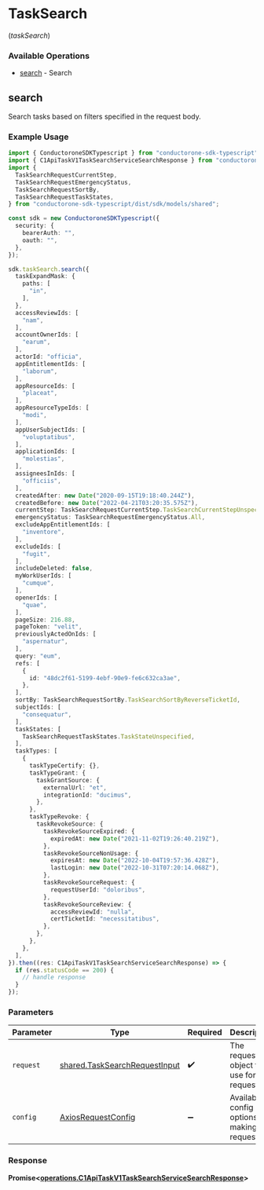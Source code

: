 # TaskSearch
(*taskSearch*)

### Available Operations

* [search](#search) - Search

## search

Search tasks based on filters specified in the request body.

### Example Usage

```typescript
import { ConductoroneSDKTypescript } from "conductorone-sdk-typescript";
import { C1ApiTaskV1TaskSearchServiceSearchResponse } from "conductorone-sdk-typescript/dist/sdk/models/operations";
import {
  TaskSearchRequestCurrentStep,
  TaskSearchRequestEmergencyStatus,
  TaskSearchRequestSortBy,
  TaskSearchRequestTaskStates,
} from "conductorone-sdk-typescript/dist/sdk/models/shared";

const sdk = new ConductoroneSDKTypescript({
  security: {
    bearerAuth: "",
    oauth: "",
  },
});

sdk.taskSearch.search({
  taskExpandMask: {
    paths: [
      "in",
    ],
  },
  accessReviewIds: [
    "nam",
  ],
  accountOwnerIds: [
    "earum",
  ],
  actorId: "officia",
  appEntitlementIds: [
    "laborum",
  ],
  appResourceIds: [
    "placeat",
  ],
  appResourceTypeIds: [
    "modi",
  ],
  appUserSubjectIds: [
    "voluptatibus",
  ],
  applicationIds: [
    "molestias",
  ],
  assigneesInIds: [
    "officiis",
  ],
  createdAfter: new Date("2020-09-15T19:18:40.244Z"),
  createdBefore: new Date("2022-04-21T03:20:35.575Z"),
  currentStep: TaskSearchRequestCurrentStep.TaskSearchCurrentStepUnspecified,
  emergencyStatus: TaskSearchRequestEmergencyStatus.All,
  excludeAppEntitlementIds: [
    "inventore",
  ],
  excludeIds: [
    "fugit",
  ],
  includeDeleted: false,
  myWorkUserIds: [
    "cumque",
  ],
  openerIds: [
    "quae",
  ],
  pageSize: 216.88,
  pageToken: "velit",
  previouslyActedOnIds: [
    "aspernatur",
  ],
  query: "eum",
  refs: [
    {
      id: "48dc2f61-5199-4ebf-90e9-fe6c632ca3ae",
    },
  ],
  sortBy: TaskSearchRequestSortBy.TaskSearchSortByReverseTicketId,
  subjectIds: [
    "consequatur",
  ],
  taskStates: [
    TaskSearchRequestTaskStates.TaskStateUnspecified,
  ],
  taskTypes: [
    {
      taskTypeCertify: {},
      taskTypeGrant: {
        taskGrantSource: {
          externalUrl: "et",
          integrationId: "ducimus",
        },
      },
      taskTypeRevoke: {
        taskRevokeSource: {
          taskRevokeSourceExpired: {
            expiredAt: new Date("2021-11-02T19:26:40.219Z"),
          },
          taskRevokeSourceNonUsage: {
            expiresAt: new Date("2022-10-04T19:57:36.428Z"),
            lastLogin: new Date("2022-10-31T07:20:14.068Z"),
          },
          taskRevokeSourceRequest: {
            requestUserId: "doloribus",
          },
          taskRevokeSourceReview: {
            accessReviewId: "nulla",
            certTicketId: "necessitatibus",
          },
        },
      },
    },
  ],
}).then((res: C1ApiTaskV1TaskSearchServiceSearchResponse) => {
  if (res.statusCode == 200) {
    // handle response
  }
});
```

### Parameters

| Parameter                                                                      | Type                                                                           | Required                                                                       | Description                                                                    |
| ------------------------------------------------------------------------------ | ------------------------------------------------------------------------------ | ------------------------------------------------------------------------------ | ------------------------------------------------------------------------------ |
| `request`                                                                      | [shared.TaskSearchRequestInput](../../models/shared/tasksearchrequestinput.md) | :heavy_check_mark:                                                             | The request object to use for the request.                                     |
| `config`                                                                       | [AxiosRequestConfig](https://axios-http.com/docs/req_config)                   | :heavy_minus_sign:                                                             | Available config options for making requests.                                  |


### Response

**Promise<[operations.C1ApiTaskV1TaskSearchServiceSearchResponse](../../models/operations/c1apitaskv1tasksearchservicesearchresponse.md)>**

